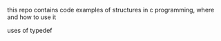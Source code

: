 this repo contains code examples of structures in c programming, where and how to use it

uses of typedef
